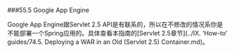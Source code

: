 ###55.5 Google App Engine

Google App Engine跟Servlet 2.5 API是有联系的，所以在不修改的情况系你是不能部署一个Spring应用的。具体查看本指南的[Servlet 2.5章节](../IX. ‘How-to’ guides/74.5. Deploying a WAR in an Old (Servlet 2.5) Container.md)。
